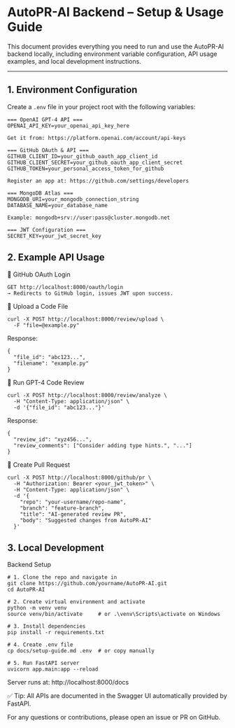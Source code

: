# AutoPR-AI Backend – Setup & Usage Guide

This document provides everything you need to run and use the AutoPR-AI backend locally, including environment variable configuration, API usage examples, and local development instructions.

---

## 1. Environment Configuration

Create a `.env` file in your project root with the following variables:

```env
=== OpenAI GPT-4 API ===
OPENAI_API_KEY=your_openai_api_key_here

Get it from: https://platform.openai.com/account/api-keys

=== GitHub OAuth & API ===
GITHUB_CLIENT_ID=your_github_oauth_app_client_id
GITHUB_CLIENT_SECRET=your_github_oauth_app_client_secret
GITHUB_TOKEN=your_personal_access_token_for_github

Register an app at: https://github.com/settings/developers

=== MongoDB Atlas ===
MONGODB_URI=your_mongodb_connection_string
DATABASE_NAME=your_database_name

Example: mongodb+srv://user:pass@cluster.mongodb.net

=== JWT Configuration ===
SECRET_KEY=your_jwt_secret_key
```

## 2. Example API Usage

🔐 GitHub OAuth Login

```
GET http://localhost:8000/oauth/login
→ Redirects to GitHub login, issues JWT upon success.
```

📄 Upload a Code File

```
curl -X POST http://localhost:8000/review/upload \
  -F "file=@example.py"
```

Response:

```
{
  "file_id": "abc123...",
  "filename": "example.py"
}
```

🧠 Run GPT-4 Code Review

```
curl -X POST http://localhost:8000/review/analyze \
  -H "Content-Type: application/json" \
  -d '{"file_id": "abc123..."}'
```

Response:

```
{
  "review_id": "xyz456...",
  "review_comments": ["Consider adding type hints.", "..."]
}
```

🔀 Create Pull Request

```
curl -X POST http://localhost:8000/github/pr \
  -H "Authorization: Bearer <your_jwt_token>" \
  -H "Content-Type: application/json" \
  -d '{
    "repo": "your-username/repo-name",
    "branch": "feature-branch",
    "title": "AI-generated review PR",
    "body": "Suggested changes from AutoPR-AI"
  }'
```

## 3. Local Development

Backend Setup

```
# 1. Clone the repo and navigate in
git clone https://github.com/yourname/AutoPR-AI.git
cd AutoPR-AI

# 2. Create virtual environment and activate
python -m venv venv
source venv/bin/activate     # or .\venv\Scripts\activate on Windows

# 3. Install dependencies
pip install -r requirements.txt

# 4. Create .env file
cp docs/setup-guide.md .env  # or copy manually

# 5. Run FastAPI server
uvicorn app.main:app --reload
```

Server runs at: http://localhost:8000/docs

✅ Tip: All APIs are documented in the Swagger UI automatically provided by FastAPI.

For any questions or contributions, please open an issue or PR on GitHub.
